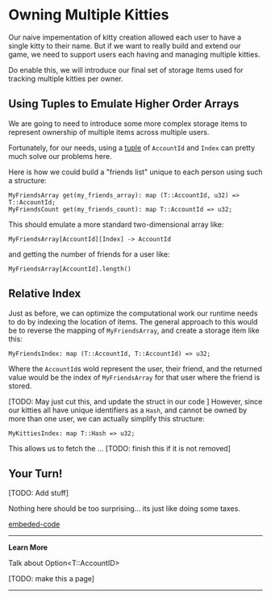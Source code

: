 Owning Multiple Kitties
===

Our naive impementation of kitty creation allowed each user to have a single kitty to their name. But if we want to really build and extend our game, we need to support users each having and managing multiple kitties.

Do enable this, we will introduce our final set of storage items used for tracking multiple kitties per owner.

## Using Tuples to Emulate Higher Order Arrays

We are going to need to introduce some more complex storage items to represent ownership of multiple items across multiple users.

Fortunately, for our needs, using a [tuple](https://doc.rust-lang.org/rust-by-example/primitives/tuples.html) of `AccountId` and `Index` can pretty much solve our problems here.

Here is how we could build a "friends list" unique to each person using such a structure:

```
MyFriendsArray get(my_friends_array): map (T::AccountId, u32) => T::AccountId;
MyFriendsCount get(my_friends_count): map T::AccountId => u32;
```

This should emulate a more standard two-dimensional array like:

```
MyFriendsArray[AccountId][Index] -> AccountId
```

and getting the number of friends for a user like:

```
MyFriendsArray[AccountId].length()
```

## Relative Index

Just as before, we can optimize the computational work our runtime needs to do by indexing the location of items. The general approach to this would be to reverse the mapping of `MyFriendsArray`, and create a storage item like this:

```
MyFriendsIndex: map (T::AccountId, T::AccountId) => u32;
```

Where the `AccountId`s wold represent the user, their friend, and the returned value would be the index of `MyFriendsArray` for that user where the friend is stored.

[TODO: May just cut this, and update the struct in our code ]
However, since our kitties all have unique identifiers as a `Hash`, and cannot be owned by more than one user, we can actually simplify this structure:

```
MyKittiesIndex: map T::Hash => u32;
```

This allows us to fetch the ...
[TODO: finish this if it is not removed]

## Your Turn!

[TODO: Add stuff]

Nothing here should be too surprising... its just like doing some taxes.

[embeded-code](./assets/2.4-template.rs ':include :type=code embed')

---
**Learn More**

Talk about Option<T::AccountID>

[TODO: make this a page]

---